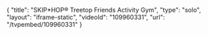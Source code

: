 {
    "title": "SKIP*HOP&reg; Treetop Friends Activity Gym",
    "type": "solo",
    "layout": "iframe-static",
    "videoId": "109960331",
    "url": "\/tvpembed\/109960331"
}